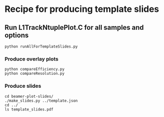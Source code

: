 # Recipe for producing template slides


## Run L1TrackNtuplePlot.C for all samples and options
```
python runAllForTemplateSlides.py
```

### Produce overlay plots
```
python compareEfficiency.py 
python compareResolution.py
```

### Produce slides
```
cd beamer-plot-slides/
./make_slides.py ../template.json
cd ../
ls template_slides.pdf
```

